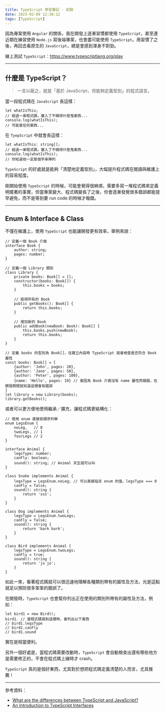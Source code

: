 ```yaml
---
title: TypeScript 學習筆記 - 初探
date: 2023-02-09 12:38:12
tags: [TypeScript]
---
```


因為專案使用 `Angular` 的關係，我在開發上逐漸習慣都使用 `TypeScript`，甚至連近期在練習使用 `Node.js` 寫後端專案，也會盡可能使用 `TypeScript`。用習慣了之後，再回去看原生的 `JavaScript`，總是會感到渾身不對勁。

<!--more-->

線上測試 `TypeScript`：https://www.typescriptlang.org/play

---
## 什麼是 TypeScript？

> 一言以蔽之，就是「基於 JavaScript，但能夠定義型別」的程式語言。

當一段程式碼在 `JavaScript` 長這樣：
```javascript=
let whatIsThis;
// 經過一串程式碼，塞入了不曉得什麼鬼東西...
console.log(whatIsThis);
// 可能是任何東西...
```

在 `TyepScript` 中就會長這樣：
```typescript=
let whatIsThis: string[];
// 經過一串程式碼，塞入了不曉得什麼鬼東西...
console.log(whatIsThis);
// 你知道他一定是個字串陣列
```

`TypeScript` 的好處就是能夠「清楚地定義型別」，大幅提升程式碼在閱讀與維護上的容易程度。

剛開始使用 `TypeScript` 的時候，可能會覺得很麻煩，需要多寫一堆程式碼來定義明擺著的事實，但當專案變大、程式碼變長了之後，你會逐漸發覺很多錯誤都能提早避免，而不是等到要 run code 的時候才報錯。

---
## Enum & Interface & Class

不僅在維護上，使用 `TypeScript` 也能讓開發更有效率。舉例來說：
```typescript=
// 定義一個 Book 介面
interface Book {
    author: string;
    pages: number;
}

// 定義一個 Library 類別
class Library {
    private books: Book[] = [];
    constructor(books: Book[]) {
        this.books = books;
    }

    // 取得所有的 Book
    public getBooks(): Book[] {
        return this.books;
    }

    // 增加新的 Book
    public addBook(newBook: Book): Book[] {
        this.books.push(newBook);
        return this.books;
    }
}

// 定義 books 的型別為 Book[]，在建立內容時 TypeScript 就會檢查是否符合 Book 屬性
const books: Book[] = [
    {author: 'John', pages: 20},
    {author: 'Jane', pages: 50},
    {author: 'Peter', pages: 100},
    {name: 'Hello', pages: 10} // 會因為 Book 介面沒有 name 屬性而報錯，在開發期間就知道這裡會有錯誤
]
let library = new Library(books);
library.getBooks();
```

或者可以更方便地使用繼承／擴充，讓程式碼更結構化：
```typescript=
// 使用 enum 直接依順序列舉
enum LegsEnum {
    noLeg,   // 0
    twoLegs, // 1
    fourLegs // 2
}

interface Animal {
    legsType: number;
    canFly: boolean;
    sound(): string; // Animal 天生就可以叫
}

class Snake implements Animal {
    legsType = LegsEnum.noLeg; // 可以直接指派 enum 的值，legsType === 0
    canFly = false;
    sound(): string {
        return 'sss';
    }
}

class Dog implements Animal {
    legsType = LegsEnum.twoLegs;
    canFly = false;
    sound(): string {
        return 'bark bark';
    }
}

class Bird implements Animal {
    legsType = LegsEnum.twoLegs;
    canFly = true;
    sound(): string {
        return 'jo jo';
    }
}
```

如此一來，看著程式碼就可以很迅速地理解各種類別帶有的屬性及方法，光是這點就足以預防很多笨笨的錯誤了。

在開發時，`TypeScript` 也會幫你列出正在使用的類別所帶有的屬性及方法，例如：
```typescript=
let bird1 = new Bird();
bird1. // 當程式碼寫到這裡時，會列出以下東西
// bird1.legsType
// bird1.canFly
// bird1.sound
```

實在是相當便利。

另外一個好處是，當程式碼需要改動時，`TypeScript` 會自動檢查出還有哪些地方是需要修正的，不會在程式碼上線時才 crash。

`TypeScript` 真的是個好東西，尤其對於想把程式碼定義清楚的人而言，尤其推薦！

---
參考資料：
* [What are the differences between TypeScript and JavaScript?](https://www.sanity.io/typescript-guide/typescript-vs-javascript)
* [An Introduction to TypeScript Interfaces](https://betterprogramming.pub/introduction-to-typescript-interfaces-extending-interfaces-and-classes-af10fcfc1238)